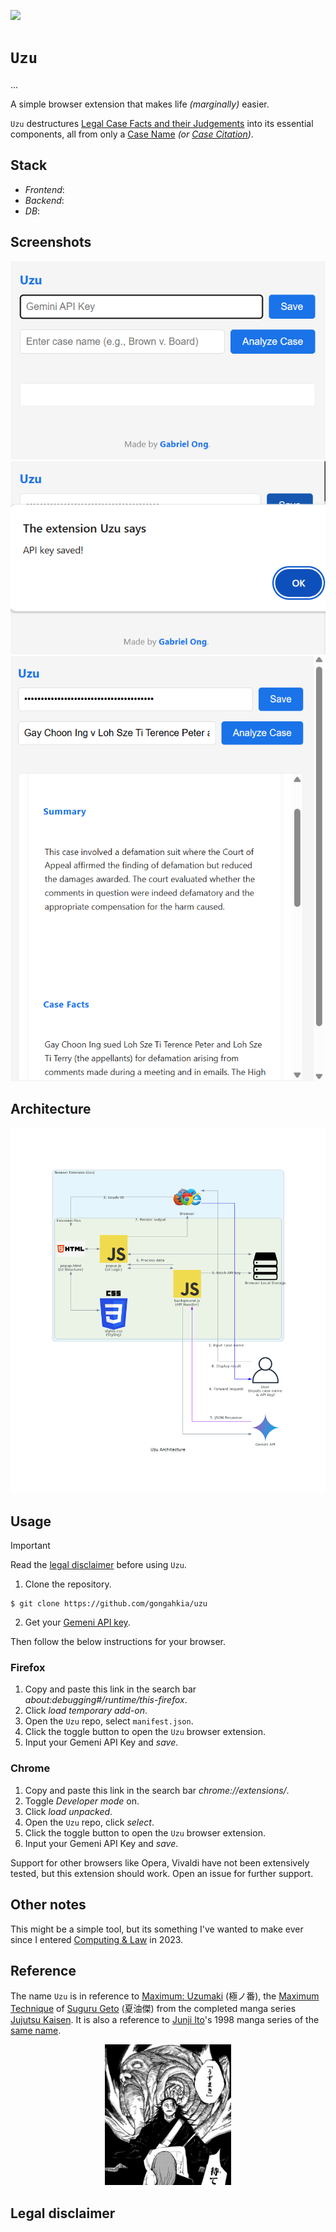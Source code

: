 [![](https://img.shields.io/badge/uzu_1.0.0-passing-green)](https://github.com/gongahkia/uzu/releases/tag/1.0.0) 

# `Uzu`

...

A simple browser extension that makes life *(marginally)* easier.

`Uzu` destructures [Legal Case Facts and their Judgements](https://www.judiciary.gov.sg/judgments/judgments-case-summaries) into its essential components, all from only a [Case Name](https://researchguides.smu.edu.sg/c.php?g=421855&p=2881046) *(or [Case Citation](https://en.wikipedia.org/wiki/Case_citation))*.

## Stack

* *Frontend*: 
* *Backend*: 
* *DB*: 

## Screenshots

![](./asset/reference/1.png)
![](./asset/reference/2.png)
![](./asset/reference/3.png)

## Architecture

![](./asset/reference/architecture.png)

## Usage

> [!IMPORTANT]  
> Read the [legal disclaimer](#legal-disclaimer) before using `Uzu`.  

1. Clone the repository.

```console
$ git clone https://github.com/gongahkia/uzu
```

2. Get your [Gemeni API key](https://ai.google.dev/gemini-api/docs/api-key).

Then follow the below instructions for your browser.

### Firefox

1. Copy and paste this link in the search bar *about:debugging#/runtime/this-firefox*.
2. Click *load temporary add-on*.
3. Open the `Uzu` repo, select `manifest.json`.
4. Click the toggle button to open the `Uzu` browser extension.
5. Input your Gemeni API Key and *save*.

### Chrome

1. Copy and paste this link in the search bar *chrome://extensions/*.
2. Toggle *Developer mode* on.
3. Click *load unpacked*.
4. Open the `Uzu` repo, click *select*.
5. Click the toggle button to open the `Uzu` browser extension.
6. Input your Gemeni API Key and *save*.

Support for other browsers like Opera, Vivaldi have not been extensively tested, but this extension should work. Open an issue for further support.

## Other notes

This might be a simple tool, but its something I've wanted to make ever since I entered [Computing & Law](https://computing.smu.edu.sg/bsc-computing-law) in 2023.

## Reference

The name `Uzu` is in reference to [Maximum: Uzumaki](https://jujutsu-kaisen.fandom.com/wiki/Maximum:_Uzumaki) (極ノ番), the [Maximum Technique](https://jujutsu-kaisen.fandom.com/wiki/Cursed_Technique#Maximum_Techniques) of [Suguru Geto](https://jujutsu-kaisen.fandom.com/wiki/Suguru_Geto) (夏油傑) from the completed manga series [Jujutsu Kaisen](https://jujutsu-kaisen.fandom.com/wiki/Jujutsu_Kaisen_Wiki). It is also a reference to [Junji Ito](https://en.wikipedia.org/wiki/Junji_Ito)'s 1998 manga series of the [same name](https://en.wikipedia.org/wiki/Uzumaki).

<div align="center">
    <img src="./asset/logo/uzumaki.webp" width="40%">
</div>

## Legal disclaimer

